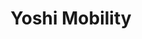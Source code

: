 ---
layout: startup_page
title: "Yoshi Mobility"
id: "yoshimobility.com"
permalink: "/yoshimobilityyoshimobility.com04022025/"
website: "https://www.yoshimobility.com/"
funding_round: "Series C"
funding_amount: "$26M"
investors: "General Motors Ventures, Bridgestone Americas, Universal Motors Agencies, Shikra Limited"
about: "Yoshi Mobility provides on-demand automotive services, including preventative maintenance, virtual vehicle inspections, and electric vehicle charging. They cater to both consumers and commercial clients, particularly fleets and businesses in the gig economy, offering a comprehensive one-stop solution for various vehicle needs. The company leverages technology to streamline processes and expand its reach across the United States."
markets: "Automotive, Fleet Management, EV Charging, Preventative Maintenance, Consumer Services"
hq: "Nashville, Tennessee, United States"
founded_year: "2015"
linkedin: "https://www.linkedin.com/company/yoshimobility"
twitter: "https://twitter.com/yoshimobility"
instagram: ""
facebook: "https://www.facebook.com/yoshimobility"
crunchbase: "https://www.crunchbase.com/organization/yoshi"
pitchbook: "https://pitchbook.com/profiles/company/162494-56"

# SEO Optimization
meta_title: "Yoshi Mobility - Series C Funding ($26M)"
meta_description: "Yoshi Mobility, Yoshi Mobility provides on-demand automotive services, including preventative maintenance, virtual vehicle inspections, and electric vehicle charging...."
meta_keywords: "Yoshi Mobility, Automotive, Fleet Management, EV Charging, Preventative Maintenance, Consumer Services, Series C funding"
canonical_url: "https://pkprojectstartups.github.io/projectstartups.com/yoshimobilityyoshimobility.com04022025/"
---